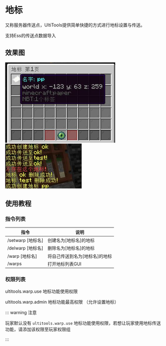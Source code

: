 # 地标

又称服务器传送点，UltiTools提供简单快捷的方式进行地标设置与传送。

支持Ess的传送点数据导入

## 效果图

![](/assets/地标1.jpg)                ![](/assets/地标2.jpg)

## 使用教程

### 指令列表

| 指令               | 说明                 |
|------------------|--------------------|
| /setwarp \[地标名\] | 创建名为\[地标名\]的地标     |
| /delwarp \[地标名\] | 删除名为\[地标名\]的地标     |
| /warp \[地标名\]    | 将自己传送到名为\[地标名\]的地标 |
| /warps           | 打开地标列表GUI          |

### 权限列表

ultitools.warp.use 地标功能使用权限 

ultitools.warp.admin 地标功能最高权限 （允许设置地标）

::: warning 注意

玩家默认没有 ` ultitools.warp.use ` 地标功能使用权限，若想让玩家使用地标传送功能，请添加该权限至玩家权限组

:::